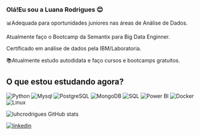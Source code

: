 ### Olá!Eu  sou a Luana Rodrigues 😊

📊Adequada para oportunidades juniores nas áreas de Análise de Dados.

Atualmente faço o Bootcamp da Semantix para Big Data Enginner.

Certificado em análise de dados pela IBM/Laboratoria.

📚Atualmente estudo autodidata e faço cursos e bootcamps gratuitos.


## O que estou estudando agora?
![Python](https://img.shields.io/badge/Python-3776AB?style=for-the-badge&logo=python&logoColor=white)
![Mysql](https://img.shields.io/badge/MySQL-00000F?style=for-the-badge&logo=mysql&logoColor=white)
![PostgreSQL](https://img.shields.io/badge/PostgreSQL-316192?style=for-the-badge&logo=postgresql&logoColor=white)
![MongoDB](https://img.shields.io/badge/MongoDB-4EA94B?style=for-the-badge&logo=mongodb&logoColor=white)
![SQL](https://img.shields.io/badge/SQL-4EA94C?style=for-the-badge&logo=SQL&logoColor=white)
![Power BI](https://img.shields.io/badge/PowerBI-F2C811?style=for-the-badge&logo=Power%20BI&logoColor=white)
![Docker](https://img.shields.io/badge/Docker-2CA5E0?style=for-the-badge&logo=docker&logoColor=white)
![Linux](https://img.shields.io/badge/Linux-FCC624?style=for-the-badge&logo=linux&logoColor=black)

![luhcrodrigues GitHub stats](https://github-readme-stats.vercel.app/api?username=luhcrodrigues&show_icons=true&theme=dracula) 


[![linkedin](https://img.shields.io/badge/LinkedIn-0077B5?style=for-the-badge&logo=linkedin&logoColor=white)](https://www.linkedin.com/in/luanac-rodrigues)



